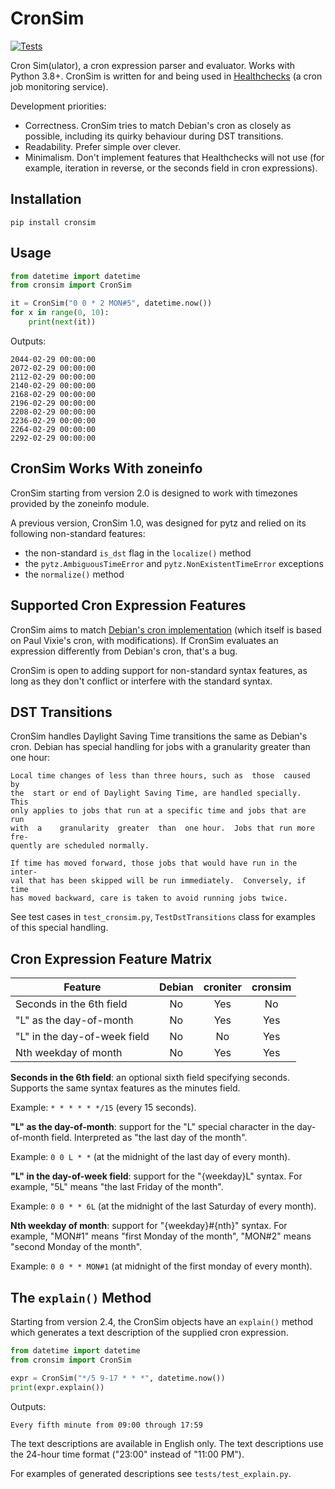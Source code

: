 # CronSim

[![Tests](https://github.com/cuu508/cronsim/actions/workflows/pytest.yml/badge.svg)](https://github.com/cuu508/cronsim/actions/workflows/pytest.yml)

Cron Sim(ulator), a cron expression parser and evaluator. Works with Python 3.8+.
CronSim is written for and being used in
[Healthchecks](https://github.com/healthchecks/healthchecks/)
(a cron job monitoring service).

Development priorities:

* Correctness. CronSim tries to match Debian's cron as closely as possible,
  including its quirky behaviour during DST transitions.
* Readability. Prefer simple over clever.
* Minimalism. Don't implement features that Healthchecks will not use
  (for example, iteration in reverse, or the seconds field in cron expressions).

## Installation

```
pip install cronsim
```

## Usage

```python
from datetime import datetime
from cronsim import CronSim

it = CronSim("0 0 * 2 MON#5", datetime.now())
for x in range(0, 10):
    print(next(it))
```

Outputs:

```
2044-02-29 00:00:00
2072-02-29 00:00:00
2112-02-29 00:00:00
2140-02-29 00:00:00
2168-02-29 00:00:00
2196-02-29 00:00:00
2208-02-29 00:00:00
2236-02-29 00:00:00
2264-02-29 00:00:00
2292-02-29 00:00:00
```

## CronSim Works With zoneinfo

CronSim starting from version 2.0 is designed to work with timezones provided by
the zoneinfo module.

A previous version, CronSim 1.0, was designed for pytz and relied on its
following non-standard features:

* the non-standard `is_dst` flag in the `localize()` method
* the `pytz.AmbiguousTimeError` and `pytz.NonExistentTimeError` exceptions
* the `normalize()` method

## Supported Cron Expression Features

CronSim aims to match [Debian's cron implementation](https://salsa.debian.org/debian/cron/-/tree/master/)
(which itself is based on Paul Vixie's cron, with modifications). If CronSim evaluates
an expression differently from Debian's cron, that's a bug.

CronSim is open to adding support for non-standard syntax features, as long as
they don't conflict or interfere with the standard syntax.

## DST Transitions

CronSim handles Daylight Saving Time transitions the same as
Debian's cron. Debian has special handling for jobs with a granularity
greater than one hour:

```
Local time changes of less than three hours, such as  those  caused  by
the  start or end of Daylight Saving Time, are handled specially.  This
only applies to jobs that run at a specific time and jobs that are  run
with  a    granularity  greater  than  one hour.  Jobs that run more fre-
quently are scheduled normally.

If time has moved forward, those jobs that would have run in the inter-
val that has been skipped will be run immediately.  Conversely, if time
has moved backward, care is taken to avoid running jobs twice.
```

See test cases in `test_cronsim.py`, `TestDstTransitions` class
for examples of this special handling.

## Cron Expression Feature Matrix

| Feature                              | Debian | croniter | cronsim |
| ------------------------------------ | :----: | :------: | :-----: |
| Seconds in the 6th field             | No     | Yes      | No      |
| "L" as the day-of-month              | No     | Yes      | Yes     |
| "L" in the day-of-week field         | No     | No       | Yes     |
| Nth weekday of month                 | No     | Yes      | Yes     |


**Seconds in the 6th field**: an optional sixth field specifying seconds.
Supports the same syntax features as the minutes field.

Example: `* * * * * */15` (every 15 seconds).

**"L" as the day-of-month**: support for the "L" special character in the
day-of-month field. Interpreted as "the last day of the month".

Example: `0 0 L * *` (at the midnight of the last day of every month).

**"L" in the day-of-week field**: support for the "{weekday}L" syntax.
For example, "5L" means "the last Friday of the month".

Example: `0 0 * * 6L` (at the midnight of the last Saturday of every month).

**Nth weekday of month**: support for "{weekday}#{nth}" syntax.
For example, "MON#1" means "first Monday of the month", "MON#2" means "second Monday
of the month".

Example: `0 0 * * MON#1` (at midnight of the first monday of every month).

## The `explain()` Method

Starting from version 2.4, the CronSim objects have an `explain()` method
which generates a text description of the supplied cron expression.

```python
from datetime import datetime
from cronsim import CronSim

expr = CronSim("*/5 9-17 * * *", datetime.now())
print(expr.explain())
```

Outputs:

```
Every fifth minute from 09:00 through 17:59
```

The text descriptions are available in English only. The text descriptions
use the 24-hour time format ("23:00" instead of "11:00 PM").

For examples of generated descriptions see `tests/test_explain.py`.